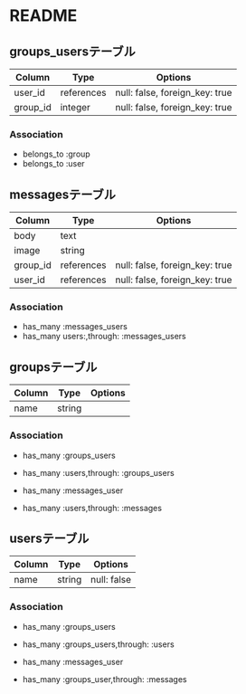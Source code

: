 # README
## groups_usersテーブル

|Column|Type|Options|
|------|----|-------|
|user_id|references|null: false, foreign_key: true|
|group_id|integer|null: false, foreign_key: true|

### Association

- belongs_to :group
- belongs_to :user

## messagesテーブル
|Column|Type|Options|
|------|----|-------|
|body|text|   |
|image|string|    |
|group_id|references|null: false, foreign_key: true |
|user_id|references|null: false, foreign_key: true|

### Association
- has_many :messages_users
- has_many users:,through: :messages_users
## groupsテーブル
|Column|Type|Options|
|------|----|-------|
|name|string|
### Association
- has_many :groups_users
- has_many :users,through: :groups_users

- has_many :messages_user
- has_many :users,through: :messages

## usersテーブル
|Column|Type|Options|
|------|----|-------|
|name|string|null: false|

### Association
- has_many :groups_users
- has_many :groups_users,through: :users

- has_many :messages_user
- has_many :groups_user,through: :messages
